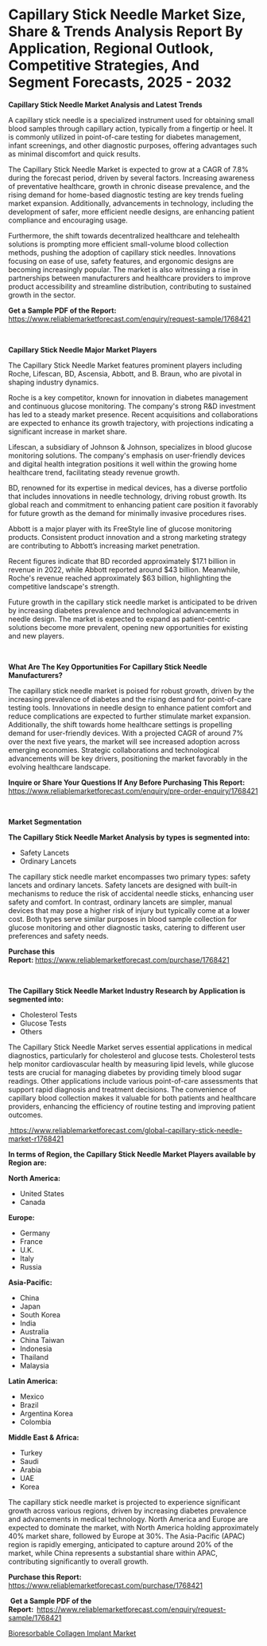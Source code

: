 <p><h1>Capillary Stick Needle Market Size, Share & Trends Analysis Report By Application, Regional Outlook, Competitive Strategies, And Segment Forecasts, 2025 - 2032</h1></p><p><strong>Capillary Stick Needle Market Analysis and Latest Trends</strong></p>
<p><p>A capillary stick needle is a specialized instrument used for obtaining small blood samples through capillary action, typically from a fingertip or heel. It is commonly utilized in point-of-care testing for diabetes management, infant screenings, and other diagnostic purposes, offering advantages such as minimal discomfort and quick results.</p><p>The Capillary Stick Needle Market is expected to grow at a CAGR of 7.8% during the forecast period, driven by several factors. Increasing awareness of preventative healthcare, growth in chronic disease prevalence, and the rising demand for home-based diagnostic testing are key trends fueling market expansion. Additionally, advancements in technology, including the development of safer, more efficient needle designs, are enhancing patient compliance and encouraging usage.</p><p>Furthermore, the shift towards decentralized healthcare and telehealth solutions is prompting more efficient small-volume blood collection methods, pushing the adoption of capillary stick needles. Innovations focusing on ease of use, safety features, and ergonomic designs are becoming increasingly popular. The market is also witnessing a rise in partnerships between manufacturers and healthcare providers to improve product accessibility and streamline distribution, contributing to sustained growth in the sector.</p></p>
<p><strong>Get a Sample PDF of the Report:&nbsp;</strong> <a href="https://www.reliablemarketforecast.com/enquiry/request-sample/1768421?utm_campaign=2738&utm_medium=2&utm_source=Github&utm_content=ia&utm_term=05032025&utm_id=capillary-stick-needle">https://www.reliablemarketforecast.com/enquiry/request-sample/1768421</a></p>
<p>&nbsp;</p>
<p><strong>Capillary Stick Needle Major Market Players</strong></p>
<p><p>The Capillary Stick Needle Market features prominent players including Roche, Lifescan, BD, Ascensia, Abbott, and B. Braun, who are pivotal in shaping industry dynamics. </p><p>Roche is a key competitor, known for innovation in diabetes management and continuous glucose monitoring. The company's strong R&D investment has led to a steady market presence. Recent acquisitions and collaborations are expected to enhance its growth trajectory, with projections indicating a significant increase in market share.</p><p>Lifescan, a subsidiary of Johnson & Johnson, specializes in blood glucose monitoring solutions. The company's emphasis on user-friendly devices and digital health integration positions it well within the growing home healthcare trend, facilitating steady revenue growth. </p><p>BD, renowned for its expertise in medical devices, has a diverse portfolio that includes innovations in needle technology, driving robust growth. Its global reach and commitment to enhancing patient care position it favorably for future growth as the demand for minimally invasive procedures rises.</p><p>Abbott is a major player with its FreeStyle line of glucose monitoring products. Consistent product innovation and a strong marketing strategy are contributing to Abbott’s increasing market penetration.</p><p>Recent figures indicate that BD recorded approximately $17.1 billion in revenue in 2022, while Abbott reported around $43 billion. Meanwhile, Roche's revenue reached approximately $63 billion, highlighting the competitive landscape's strength.</p><p>Future growth in the capillary stick needle market is anticipated to be driven by increasing diabetes prevalence and technological advancements in needle design. The market is expected to expand as patient-centric solutions become more prevalent, opening new opportunities for existing and new players.</p></p>
<p>&nbsp;</p>
<p><strong>What Are The Key Opportunities For Capillary Stick Needle Manufacturers?</strong></p>
<p><p>The capillary stick needle market is poised for robust growth, driven by the increasing prevalence of diabetes and the rising demand for point-of-care testing tools. Innovations in needle design to enhance patient comfort and reduce complications are expected to further stimulate market expansion. Additionally, the shift towards home healthcare settings is propelling demand for user-friendly devices. With a projected CAGR of around 7% over the next five years, the market will see increased adoption across emerging economies. Strategic collaborations and technological advancements will be key drivers, positioning the market favorably in the evolving healthcare landscape.</p></p>
<p><strong>Inquire or Share Your Questions If Any Before Purchasing This Report:</strong> <a href="https://www.reliablemarketforecast.com/enquiry/pre-order-enquiry/1768421?utm_campaign=2738&utm_medium=2&utm_source=Github&utm_content=ia&utm_term=05032025&utm_id=capillary-stick-needle">https://www.reliablemarketforecast.com/enquiry/pre-order-enquiry/1768421</a></p>
<p>&nbsp;</p>
<p><strong>Market Segmentation</strong></p>
<p><strong>The Capillary Stick Needle Market Analysis by types is segmented into:</strong></p>
<p><ul><li>Safety Lancets</li><li>Ordinary Lancets</li></ul></p>
<p><p>The capillary stick needle market encompasses two primary types: safety lancets and ordinary lancets. Safety lancets are designed with built-in mechanisms to reduce the risk of accidental needle sticks, enhancing user safety and comfort. In contrast, ordinary lancets are simpler, manual devices that may pose a higher risk of injury but typically come at a lower cost. Both types serve similar purposes in blood sample collection for glucose monitoring and other diagnostic tasks, catering to different user preferences and safety needs.</p></p>
<p><strong>Purchase this Report:&nbsp;</strong><a href="https://www.reliablemarketforecast.com/purchase/1768421?utm_campaign=2738&utm_medium=2&utm_source=Github&utm_content=ia&utm_term=05032025&utm_id=capillary-stick-needle">https://www.reliablemarketforecast.com/purchase/1768421</a></p>
<p>&nbsp;</p>
<p><strong>The Capillary Stick Needle Market Industry Research by Application is segmented into:</strong></p>
<p><ul><li>Cholesterol Tests</li><li>Glucose Tests</li><li>Others</li></ul></p>
<p><p>The Capillary Stick Needle Market serves essential applications in medical diagnostics, particularly for cholesterol and glucose tests. Cholesterol tests help monitor cardiovascular health by measuring lipid levels, while glucose tests are crucial for managing diabetes by providing timely blood sugar readings. Other applications include various point-of-care assessments that support rapid diagnosis and treatment decisions. The convenience of capillary blood collection makes it valuable for both patients and healthcare providers, enhancing the efficiency of routine testing and improving patient outcomes.</p></p>
<p><a href="https://www.reliablemarketforecast.com/global-capillary-stick-needle-market-r1768421?utm_campaign=2738&utm_medium=2&utm_source=Github&utm_content=ia&utm_term=05032025&utm_id=capillary-stick-needle">&nbsp;https://www.reliablemarketforecast.com/global-capillary-stick-needle-market-r1768421</a></p>
<p><strong>In terms of Region, the Capillary Stick Needle Market Players available by Region are:</strong></p>
<p>
    <p> <strong> North America: </strong>
        <ul>
            <li>United States</li>
            <li>Canada</li>
        </ul>
        </p> 
    <p> <strong> Europe: </strong>
        <ul>
            <li>Germany</li>
            <li>France</li>
            <li>U.K.</li>
            <li>Italy</li>
            <li>Russia</li>
        </ul>
        </p> 
    <p> <strong> Asia-Pacific: </strong>
        <ul>
            <li>China</li>
            <li>Japan</li>
            <li>South Korea</li>
            <li>India</li>
            <li>Australia</li>
            <li>China Taiwan</li>
            <li>Indonesia</li>
            <li>Thailand</li>
            <li>Malaysia</li>
        </ul>
        </p> 
    <p> <strong> Latin America: </strong>
        <ul>
            <li>Mexico</li>
            <li>Brazil</li>
            <li>Argentina Korea</li>
            <li>Colombia</li>
        </ul>
        </p> 
    <p> <strong> Middle East & Africa: </strong>
        <ul>
            <li>Turkey</li>
            <li>Saudi</li>
            <li>Arabia</li>
            <li>UAE</li>
            <li>Korea</li>
        </ul>
    </p>
    </p>
<p><p>The capillary stick needle market is projected to experience significant growth across various regions, driven by increasing diabetes prevalence and advancements in medical technology. North America and Europe are expected to dominate the market, with North America holding approximately 40% market share, followed by Europe at 30%. The Asia-Pacific (APAC) region is rapidly emerging, anticipated to capture around 20% of the market, while China represents a substantial share within APAC, contributing significantly to overall growth.</p></p>
<p><strong>Purchase this Report: </strong><a href="https://www.reliablemarketforecast.com/purchase/1768421?utm_campaign=2738&utm_medium=2&utm_source=Github&utm_content=ia&utm_term=05032025&utm_id=capillary-stick-needle">https://www.reliablemarketforecast.com/purchase/1768421</a></p>
<p>&nbsp;<strong>Get a Sample PDF of the Report:&nbsp;&nbsp;</strong><a href="https://www.reliablemarketforecast.com/enquiry/request-sample/1768421?utm_campaign=2738&utm_medium=2&utm_source=Github&utm_content=ia&utm_term=05032025&utm_id=capillary-stick-needle">https://www.reliablemarketforecast.com/enquiry/request-sample/1768421</a></p>
<p><strong></strong></p>
<p><p><a href="https://github.com/penglatilles/Market-Research-Report-List-1/blob/main/bioresorbable-collagen-implant-market.md?utm_campaign=2738&utm_medium=2&utm_source=Github&utm_content=ia&utm_term=05032025&utm_id=capillary-stick-needle">Bioresorbable Collagen Implant Market</a></p></p>